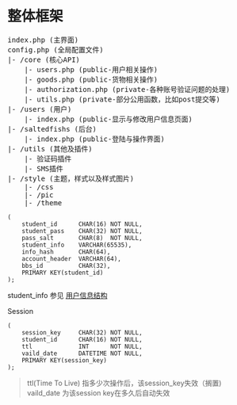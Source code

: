 # 整体框架
<pre>
index.php (主界面)
config.php (全局配置文件)
|- /core (核心API)    
    |- users.php (public-用户相关操作)
    |- goods.php (public-货物相关操作)
    |- authorization.php (private-各种账号验证问题的处理)
    |- utils.php (private-部分公用函数，比如post提交等)
|- /users (用户)
    |- index.php (public-显示与修改用户信息页面)
|- /saltedfishs (后台)
    |- index.php (public-登陆与操作界面)
|- /utils (其他及插件)
    |- 验证码插件
    |- SMS插件
|- /style (主题，样式以及样式图片)
    |- /css 
    |- /pic
    |- /theme
</pre> 

```
(
    student_id      CHAR(16) NOT NULL,
    student_pass    CHAR(32) NOT NULL,
    pass_salt       CHAR(8)  NOT NULL,
    student_info    VARCHAR(65535),
    info_hash       CHAR(64),
    account_header  VARCHAR(64),
    bbs_id          CHAR(32),
    PRIMARY KEY(student_id)
);
```
student_info 参见 [用户信息结构](02.1-users.md#用户信息结构（JSONStr）)


Session
```
(
    session_key     CHAR(32) NOT NULL,
    student_id      CHAR(16) NOT NULL,
    ttl             INT      NOT NULL,
    vaild_date      DATETIME NOT NULL,
    PRIMARY KEY(session_key)
);
```
> ttl(Time To Live) 指多少次操作后，该session_key失效（搁置)    
> vaild_date        为该session key在多久后自动失效